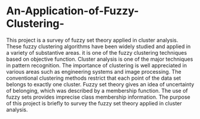 An-Application-of-Fuzzy-Clustering-
===================================

This project is a survey of fuzzy set theory applied in cluster analysis. These fuzzy clustering algorithms have been widely studied and applied in a variety of substantive areas. it is  one of the fuzzy clustering techniques based on objective function. Cluster analysis is one of the major techniques in pattern recognition. The importance of clustering is well appreciated in various areas such as engineering systems and image processing. The conventional clustering methods restrict that each point of the data set belongs to exactly one cluster. Fuzzy set theory gives an idea of uncertainty of belonging, which was described by a membership function. The use of fuzzy sets provides imprecise class membership information.  The purpose of this project is briefly to survey the fuzzy set theory applied in cluster analysis.
